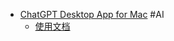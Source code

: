 - [ChatGPT Desktop App for Mac](https://community.openai.com/t/chat-gpt-desktop-app-for-mac/744613) #AI
	- [使用文档](https://help.openai.com/en/articles/9275200-using-the-chatgpt-macos-app)